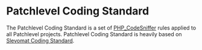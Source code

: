 # Patchlevel Coding Standard

The Patchlevel Coding Standard is a set of [PHP_CodeSniffer](https://github.com/squizlabs/PHP_CodeSniffer) rules applied to all Patchlevel projects. Patchlevel Coding Standard is heavily based on [Slevomat Coding Standard](https://github.com/slevomat/coding-standard).

